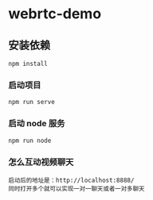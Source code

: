 # webrtc-demo

## 安装依赖

```
npm install
```

### 启动项目

```
npm run serve
```

### 启动 node 服务

```
npm run node
```

### 怎么互动视频聊天

```
启动后的地址是：http://localhost:8888/
同时打开多个就可以实现一对一聊天或者一对多聊天
```
